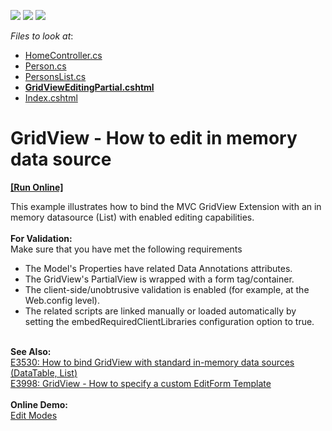 <!-- default badges list -->
![](https://img.shields.io/endpoint?url=https://codecentral.devexpress.com/api/v1/VersionRange/128550026/14.1.3%2B)
[![](https://img.shields.io/badge/Open_in_DevExpress_Support_Center-FF7200?style=flat-square&logo=DevExpress&logoColor=white)](https://supportcenter.devexpress.com/ticket/details/E3983)
[![](https://img.shields.io/badge/📖_How_to_use_DevExpress_Examples-e9f6fc?style=flat-square)](https://docs.devexpress.com/GeneralInformation/403183)
<!-- default badges end -->
<!-- default file list -->
*Files to look at*:

* [HomeController.cs](./CS/Sample/Controllers/HomeController.cs)
* [Person.cs](./CS/Sample/Models/Person.cs)
* [PersonsList.cs](./CS/Sample/Models/PersonsList.cs)
* **[GridViewEditingPartial.cshtml](./CS/Sample/Views/Home/GridViewEditingPartial.cshtml)**
* [Index.cshtml](./CS/Sample/Views/Home/Index.cshtml)
<!-- default file list end -->
# GridView - How to edit in memory data source
<!-- run online -->
**[[Run Online]](https://codecentral.devexpress.com/128550026/)**
<!-- run online end -->


<p>This example illustrates how to bind the MVC GridView Extension with an in memory datasource (List<T>) with enabled editing capabilities.<br><br><strong>For Validation:</strong><br>Make sure that you have met the following requirements

* The Model's Properties have related Data Annotations attributes.
* The GridView's PartialView is wrapped with a form tag/container.
* The client-side/unobtrusive validation is enabled (for example, at the Web.config level).
* The related scripts are linked manually or loaded automatically by setting the embedRequiredClientLibraries configuration option to true.<br><br></p>
<p><strong>See Also:</strong><br> <a href="https://www.devexpress.com/Support/Center/p/E3530">E3530: How to bind GridView with standard in-memory data sources (DataTable, List<T>)</a><br> <a href="https://www.devexpress.com/Support/Center/p/E3998">E3998: GridView - How to specify a custom EditForm Template</a><br><br><strong>Online Demo:</strong><br><a href="http://demos.devexpress.com/MVCxGridViewDemos/Editing/EditModes">Edit Modes</a></p>

<br/>


